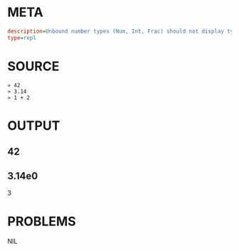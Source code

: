 # META
~~~ini
description=Unbound number types (Num, Int, Frac) should not display type annotations in REPL
type=repl
~~~
# SOURCE
~~~roc
» 42
» 3.14
» 1 + 2
~~~
# OUTPUT
42
---
3.14e0
---
3
# PROBLEMS
NIL
